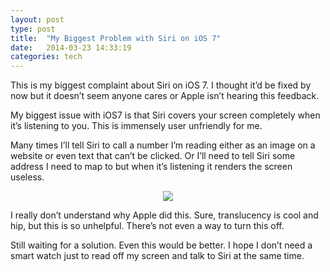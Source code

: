 ```yaml
---
layout: post
type: post
title:  "My Biggest Problem with Siri on iOS 7"
date:   2014-03-23 14:33:19
categories: tech
---
```


<p>This is my biggest complaint about Siri on iOS 7. I thought it’d be fixed by now but it doesn’t seem anyone cares or Apple isn’t hearing this feedback.</p>
<p>My biggest issue with iOS7 is that Siri covers your screen completely when it’s listening to you. This is immensely user unfriendly for me. </p>
<p>Many times I’ll tell Siri to call a number I’m reading either as an image on a website or even text that can’t be clicked. Or I’ll need to tell Siri some address I need to map to but when it’s listening it renders the screen useless.</p>
<center>
<img src="{{site.url}}/assets/posts/Siri-iOS-7.1-Better.png">
</center>
<p>I really don’t understand why Apple did this. Sure, translucency is cool and hip, but this is so unhelpful. There’s not even a way to turn this off.</p>
<p>Still waiting for a solution. Even this would be better. I hope I don’t need a smart watch just to read off my screen and talk to Siri at the same time.</p>

